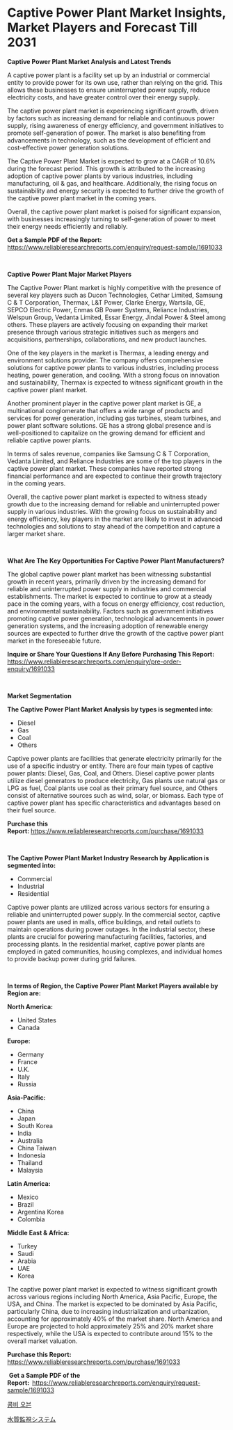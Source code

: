 <p><h1>Captive Power Plant Market Insights, Market Players and Forecast Till 2031</h1></p><p><strong>Captive Power Plant Market Analysis and Latest Trends</strong></p>
<p><p>A captive power plant is a facility set up by an industrial or commercial entity to provide power for its own use, rather than relying on the grid. This allows these businesses to ensure uninterrupted power supply, reduce electricity costs, and have greater control over their energy supply.</p><p>The captive power plant market is experiencing significant growth, driven by factors such as increasing demand for reliable and continuous power supply, rising awareness of energy efficiency, and government initiatives to promote self-generation of power. The market is also benefiting from advancements in technology, such as the development of efficient and cost-effective power generation solutions.</p><p>The Captive Power Plant Market is expected to grow at a CAGR of 10.6% during the forecast period. This growth is attributed to the increasing adoption of captive power plants by various industries, including manufacturing, oil & gas, and healthcare. Additionally, the rising focus on sustainability and energy security is expected to further drive the growth of the captive power plant market in the coming years.</p><p>Overall, the captive power plant market is poised for significant expansion, with businesses increasingly turning to self-generation of power to meet their energy needs efficiently and reliably.</p></p>
<p><strong>Get a Sample PDF of the Report:&nbsp;</strong> <a href="https://www.reliableresearchreports.com/enquiry/request-sample/1691033">https://www.reliableresearchreports.com/enquiry/request-sample/1691033</a></p>
<p>&nbsp;</p>
<p><strong>Captive Power Plant Major Market Players</strong></p>
<p><p>The Captive Power Plant market is highly competitive with the presence of several key players such as Ducon Technologies, Cethar Limited, Samsung C & T Corporation, Thermax, L&T Power, Clarke Energy, Wartsila, GE, SEPCO Electric Power, Enmas GB Power Systems, Reliance Industries, Welspun Group, Vedanta Limited, Essar Energy, Jindal Power & Steel among others. These players are actively focusing on expanding their market presence through various strategic initiatives such as mergers and acquisitions, partnerships, collaborations, and new product launches.</p><p>One of the key players in the market is Thermax, a leading energy and environment solutions provider. The company offers comprehensive solutions for captive power plants to various industries, including process heating, power generation, and cooling. With a strong focus on innovation and sustainability, Thermax is expected to witness significant growth in the captive power plant market.</p><p>Another prominent player in the captive power plant market is GE, a multinational conglomerate that offers a wide range of products and services for power generation, including gas turbines, steam turbines, and power plant software solutions. GE has a strong global presence and is well-positioned to capitalize on the growing demand for efficient and reliable captive power plants.</p><p>In terms of sales revenue, companies like Samsung C & T Corporation, Vedanta Limited, and Reliance Industries are some of the top players in the captive power plant market. These companies have reported strong financial performance and are expected to continue their growth trajectory in the coming years.</p><p>Overall, the captive power plant market is expected to witness steady growth due to the increasing demand for reliable and uninterrupted power supply in various industries. With the growing focus on sustainability and energy efficiency, key players in the market are likely to invest in advanced technologies and solutions to stay ahead of the competition and capture a larger market share.</p></p>
<p>&nbsp;</p>
<p><strong>What Are The Key Opportunities For Captive Power Plant Manufacturers?</strong></p>
<p><p>The global captive power plant market has been witnessing substantial growth in recent years, primarily driven by the increasing demand for reliable and uninterrupted power supply in industries and commercial establishments. The market is expected to continue to grow at a steady pace in the coming years, with a focus on energy efficiency, cost reduction, and environmental sustainability. Factors such as government initiatives promoting captive power generation, technological advancements in power generation systems, and the increasing adoption of renewable energy sources are expected to further drive the growth of the captive power plant market in the foreseeable future.</p></p>
<p><strong>Inquire or Share Your Questions If Any Before Purchasing This Report:</strong> <a href="https://www.reliableresearchreports.com/enquiry/pre-order-enquiry/1691033">https://www.reliableresearchreports.com/enquiry/pre-order-enquiry/1691033</a></p>
<p>&nbsp;</p>
<p><strong>Market Segmentation</strong></p>
<p><strong>The Captive Power Plant Market Analysis by types is segmented into:</strong></p>
<p><ul><li>Diesel</li><li>Gas</li><li>Coal</li><li>Others</li></ul></p>
<p><p>Captive power plants are facilities that generate electricity primarily for the use of a specific industry or entity. There are four main types of captive power plants: Diesel, Gas, Coal, and Others. Diesel captive power plants utilize diesel generators to produce electricity, Gas plants use natural gas or LPG as fuel, Coal plants use coal as their primary fuel source, and Others consist of alternative sources such as wind, solar, or biomass. Each type of captive power plant has specific characteristics and advantages based on their fuel source.</p></p>
<p><strong>Purchase this Report:&nbsp;</strong><a href="https://www.reliableresearchreports.com/purchase/1691033">https://www.reliableresearchreports.com/purchase/1691033</a></p>
<p>&nbsp;</p>
<p><strong>The Captive Power Plant Market Industry Research by Application is segmented into:</strong></p>
<p><ul><li>Commercial</li><li>Industrial</li><li>Residential</li></ul></p>
<p><p>Captive power plants are utilized across various sectors for ensuring a reliable and uninterrupted power supply. In the commercial sector, captive power plants are used in malls, office buildings, and retail outlets to maintain operations during power outages. In the industrial sector, these plants are crucial for powering manufacturing facilities, factories, and processing plants. In the residential market, captive power plants are employed in gated communities, housing complexes, and individual homes to provide backup power during grid failures.</p></p>
<p>&nbsp;</p>
<p><strong>In terms of Region, the Captive Power Plant Market Players available by Region are:</strong></p>
<p>
    <p> <strong> North America: </strong>
        <ul>
            <li>United States</li>
            <li>Canada</li>
        </ul>
        </p> 
    <p> <strong> Europe: </strong>
        <ul>
            <li>Germany</li>
            <li>France</li>
            <li>U.K.</li>
            <li>Italy</li>
            <li>Russia</li>
        </ul>
        </p> 
    <p> <strong> Asia-Pacific: </strong>
        <ul>
            <li>China</li>
            <li>Japan</li>
            <li>South Korea</li>
            <li>India</li>
            <li>Australia</li>
            <li>China Taiwan</li>
            <li>Indonesia</li>
            <li>Thailand</li>
            <li>Malaysia</li>
        </ul>
        </p> 
    <p> <strong> Latin America: </strong>
        <ul>
            <li>Mexico</li>
            <li>Brazil</li>
            <li>Argentina Korea</li>
            <li>Colombia</li>
        </ul>
        </p> 
    <p> <strong> Middle East & Africa: </strong>
        <ul>
            <li>Turkey</li>
            <li>Saudi</li>
            <li>Arabia</li>
            <li>UAE</li>
            <li>Korea</li>
        </ul>
    </p>
    </p>
<p><p>The captive power plant market is expected to witness significant growth across various regions including North America, Asia Pacific, Europe, the USA, and China. The market is expected to be dominated by Asia Pacific, particularly China, due to increasing industrialization and urbanization, accounting for approximately 40% of the market share. North America and Europe are projected to hold approximately 25% and 20% market share respectively, while the USA is expected to contribute around 15% to the overall market valuation.</p></p>
<p><strong>Purchase this Report: </strong><a href="https://www.reliableresearchreports.com/purchase/1691033">https://www.reliableresearchreports.com/purchase/1691033</a></p>
<p>&nbsp;<strong>Get a Sample PDF of the Report:&nbsp;&nbsp;</strong><a href="https://www.reliableresearchreports.com/enquiry/request-sample/1691033">https://www.reliableresearchreports.com/enquiry/request-sample/1691033</a></p>
<p><strong></strong></p>
<p><p><a href="https://github.com/idcefvhkdut6/Market-Research-Report-List-1/blob/main/322391514713.md">콤비 오븐</a></p><p><a href="https://github.com/ppmazlotr77499/Market-Research-Report-List-1/blob/main/378827415956.md">水質監視システム</a></p></p>